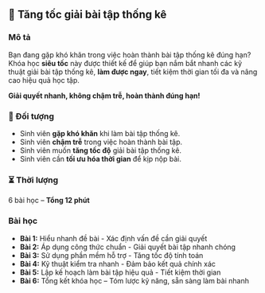 ## 📌 Tăng tốc giải bài tập thống kê  

### Mô tả  
Bạn đang gặp khó khăn trong việc hoàn thành bài tập thống kê đúng hạn?  
Khóa học **siêu tốc** này được thiết kế để giúp bạn nắm bắt nhanh các kỹ thuật giải bài tập thống kê, **làm được ngay**, tiết kiệm thời gian tối đa và nâng cao hiệu quả học tập.  

**Giải quyết nhanh, không chậm trễ, hoàn thành đúng hạn!**  

### 🎯 Đối tượng  
- Sinh viên **gặp khó khăn** khi làm bài tập thống kê.  
- Sinh viên **chậm trễ** trong việc hoàn thành bài tập.  
- Sinh viên muốn **tăng tốc độ** giải bài tập thống kê.  
- Sinh viên cần **tối ưu hóa thời gian** để kịp nộp bài.  

### ⏳ Thời lượng  
6 bài học – **Tổng 12 phút**  

### Bài học  
- **Bài 1:** Hiểu nhanh đề bài - Xác định vấn đề cần giải quyết  
- **Bài 2:** Áp dụng công thức chuẩn - Giải quyết bài tập nhanh chóng  
- **Bài 3:** Sử dụng phần mềm hỗ trợ - Tăng tốc độ tính toán  
- **Bài 4:** Kỹ thuật kiểm tra nhanh - Đảm bảo kết quả chính xác  
- **Bài 5:** Lập kế hoạch làm bài tập hiệu quả - Tiết kiệm thời gian  
- **Bài 6:** Tổng kết khóa học – Tóm lược kỹ năng, sẵn sàng làm bài nhanh